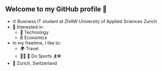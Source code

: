 ## Welcome to my GitHub profile 👋

- 🤓 Business IT student at ZHAW University of Applied Sciences Zurich
- 🤔 Interested in:
  - 🤖 Technology
  - ₿   Economics
- In my freetime, I like to:
  - 🌍 Travel
  - 🚴‍♂️ 🏃 Do Sports 🏂⚽
- 📍 Zurich, Switzerland
<!--
**xxultraking/xxultraking** is a ✨ _special_ ✨ repository because its `README.md` (this file) appears on your GitHub profile.

Here are some ideas to get you started:

- 🔭 I’m currently working on ...
- 🌱 I’m currently learning ...
- 👯 I’m looking to collaborate on ...
- 🤔 I’m looking for help with ...
- 💬 Ask me about ...
- 📫 How to reach me: ...
- 😄 Pronouns: ...
- ⚡ Fun fact: ...
-->
